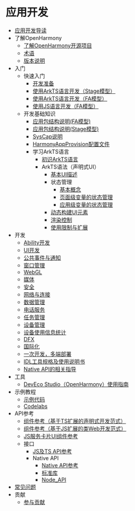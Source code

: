 # 应用开发

- [应用开发导读](application-dev-guide.md)
- 了解OpenHarmony
    - [了解OpenHarmony开源项目](../OpenHarmony-Overview_zh.md)
    - [术语](../glossary.md)
    - [版本说明](../release-notes/Readme.md)
- 入门
    - 快速入门
        - [开发准备](quick-start/start-overview.md)
        - [使用ArkTS语言开发（Stage模型）](quick-start/start-with-ets-stage.md)
        - [使用ArkTS语言开发（FA模型）](quick-start/start-with-ets-fa.md)
        - [使用JS语言开发（FA模型）](quick-start/start-with-js-fa.md)
    - 开发基础知识
        - [应用包结构说明(FA模型)](quick-start/package-structure.md)
        - [应用包结构说明(Stage模型)](quick-start/stage-structure.md)
        - [SysCap说明](quick-start/syscap.md)
        - [HarmonyAppProvision配置文件](quick-start/app-provision-structure.md)
        - 学习ArkTS语言
          - [初识ArkTS语言](quick-start/arkts-get-started.md)
          - ArkTS语法（声明式UI）
            - [基本UI描述](quick-start/arkts-basic-ui-description.md)
            - 状态管理
              - [基本概念](quick-start/arkts-state-mgmt-concepts.md)
              - [页面级变量的状态管理](quick-start/arkts-state-mgmt-page-level.md)
              - [应用级变量的状态管理](quick-start/arkts-state-mgmt-application-level.md)
            - [动态构建UI元素](quick-start/arkts-dynamic-ui-elememt-building.md)
            - [渲染控制](quick-start/arkts-rendering-control.md)
            - [使用限制与扩展](quick-start/arkts-restrictions-and-extensions.md)
- 开发
    - [Ability开发](ability/Readme-CN.md)
    - [UI开发](ui/Readme-CN.md)
    - [公共事件与通知](notification/Readme-CN.md)
    - [窗口管理](windowmanager/Readme-CN.md)
    - [WebGL](webgl/Readme-CN.md)
    - [媒体](media/Readme-CN.md)
    - [安全](security/Readme-CN.md)
    - [网络与连接](connectivity/Readme-CN.md)
    - [数据管理](database/Readme-CN.md)
    - [电话服务](telephony/Readme-CN.md)
    - [任务管理](task-management/Readme-CN.md)
    - [设备管理](device/Readme-CN.md)
    - [设备使用信息统计](device-usage-statistics/Readme-CN.md)
    - [DFX](dfx/Readme-CN.md)
    - [国际化](internationalization/Readme-CN.md)
    - [一次开发，多端部署](key-features/multi-device-app-dev/Readme-CN.md)
    - [IDL工具规格及使用说明书](IDL/idl-guidelines.md)
    - [Native API的相关指导](napi/Readme-CN.md)
- 工具
    - [DevEco Studio（OpenHarmony）使用指南](quick-start/deveco-studio-user-guide-for-openharmony.md)
- 示例教程
    - [示例代码](https://gitee.com/openharmony/applications_app_samples/blob/master/README_zh.md)
    - [Codelabs](https://gitee.com/openharmony/codelabs/blob/master/README.md)
- API参考
    - [组件参考（基于TS扩展的声明式开发范式）](reference/arkui-ts/Readme-CN.md)
    - [组件参考（基于JS扩展的类Web开发范式）](reference/arkui-js/Readme-CN.md)
    - [JS服务卡片UI组件参考](reference/js-service-widget-ui/Readme-CN.md)
    - 接口
      -   [JS及TS API参考](reference/apis/Readme-CN.md)
      -   Native API
          -   [Native API参考](reference/native-apis/Readme-CN.md)
          -   [标准库](reference/native-lib/third_party_libc/musl.md)
          -   [Node_API](reference/native-lib/third_party_napi/napi.md)
- [常见问题](faqs/Readme-CN.md)
- 贡献
    - [参与贡献](../contribute/贡献文档.md)

